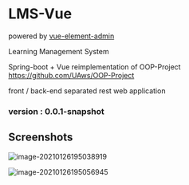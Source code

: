 # LMS-Vue



powered by [vue-element-admin](https://github.com/PanJiaChen/vue-element-admin)

Learning Management System

Spring-boot + Vue reimplementation of OOP-Project https://github.com/UAws/OOP-Project

front / back-end separated rest web application



### version : 0.0.1-snapshot





## Screenshots

![image-20210126195038919](https://cdn.jsdelivr.net/gh/AkideLiu/image@master/uPic/image-20210126KQFr7e.png)

![image-20210126195056945](https://cdn.jsdelivr.net/gh/AkideLiu/image@master/uPic/image-20210126yZNBb9.png)